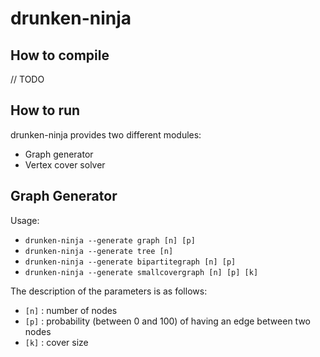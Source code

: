 drunken-ninja
=============

## How to compile

// TODO

## How to run

drunken-ninja provides two different modules:
* Graph generator
* Vertex cover solver

## Graph Generator

Usage:
* `drunken-ninja --generate graph [n] [p]`
* `drunken-ninja --generate tree [n]`
* `drunken-ninja --generate bipartitegraph [n] [p]`
* `drunken-ninja --generate smallcovergraph [n] [p] [k]`

The description of the parameters is as follows:
* `[n]` : number of nodes
* `[p]` : probability (between 0 and 100) of having an edge between two nodes
* `[k]` : cover size  

